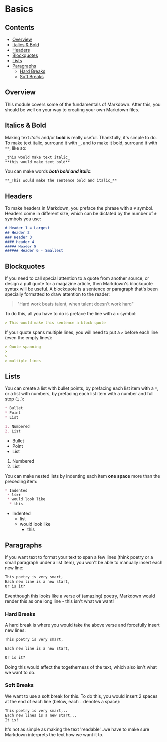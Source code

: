 # Basics



<!--TOC_START-->
## Contents
- [Overview](#overview)
- [Italics & Bold](#italics--bold)
- [Headers](#headers)
- [Blockquotes](#blockquotes)
- [Lists](#lists)
- [Paragraphs](#paragraphs)
	- [Hard Breaks](#hard-breaks)
	- [Soft Breaks](#soft-breaks)

<!--TOC_END-->
## Overview

This module covers some of the fundamentals of Markdown. After this, you should be well on your way to creating your own Markdown files. 

## Italics & Bold
Making text _italic_ and/or **bold** is really useful. Thankfully, it's simple to do. To make text italic, surround it with `_`, and to make it bold, surround it with `**`, like so:
```markdown
_this would make text italic_
**this would make text bold**
```
You can make words **_both bold and italic_**:
```markdown
**_This would make the sentence bold and italic_**
```

## Headers
To make headers in Markdown, you preface the phrase with a `#` symbol. Headers come in different size, which can be dictated by the number of `#` symbols you use:
```markdown
# Header 1 = Largest
## Header 2
### Header 3
#### Header 4
##### Header 5
###### Header 6 - Smallest
```

## Blockquotes
If you need to call special attention to a quote from another source, or design a pull quote for a magazine article, then Markdown's blockquote syntax will be useful. A blockquote is a sentence or paragraph that's been specially formatted to draw attention to the reader:
> "Hard work beats talent, when talent doesn't work hard"

To do this, all you have to do is preface the line with a `>` symbol:
```markdown
> This would make this sentence a block quote
```
If your quote spans multiple lines, you will need to put a `>` before each line (even the empty lines):
```markdown
> Quote spanning
>
>
> multiple lines
```

## Lists
You can create a list with bullet points, by prefacing each list item with a `*`, or a list with numbers, by prefacing each list item with a number and full stop (`1.`):
```markdown
* Bullet
* Point
* List

1. Numbered
2. List
```
* Bullet
* Point
* List

1. Numbered
2. List

You can make nested lists by indenting each item **one space** more than the preceding item:
```markdown
* Indented
 * list
 * would look like
  * this
```
* Indented
  * list
  * would look like
    * this

## Paragraphs
If you want text to format your text to span a few lines (think poetry or a small paragraph under a list item), you won't be able to manually insert each new line:
```markdown
This poetry is very smart,
Each new line is a new start,
Or is it?
```
Eventhough this looks like a verse of (amazing) poetry, Markdown would render this as one long line - this isn't what we want!

### Hard Breaks
A hard break is where you would take the above verse and forcefully insert new lines:
```markdown
This poetry is very smart,

Each new line is a new start,

Or is it?
```
Doing this would affect the togetherness of the text, which also isn't what we want to do.

### Soft Breaks
We want to use a soft break for this. To do this, you would insert 2 spaces at the end of each line (below, each `.` denotes a space):
```markdown
This poetry is very smart,..
Each new lines is a new start,..
It is!
```

It's not as simple as making the text 'readable'...we have to make sure Markdown interprets the text how we want it to.
